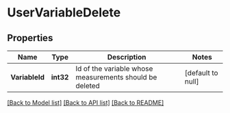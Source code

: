# UserVariableDelete

## Properties
Name | Type | Description | Notes
------------ | ------------- | ------------- | -------------
**VariableId** | **int32** | Id of the variable whose measurements should be deleted | [default to null]

[[Back to Model list]](../README.md#documentation-for-models) [[Back to API list]](../README.md#documentation-for-api-endpoints) [[Back to README]](../README.md)


